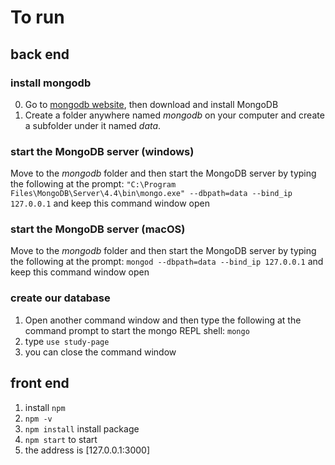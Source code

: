 # To run
## back end
### install mongodb
0. Go to [mongodb website](http://www.mongodb.org), then download and install MongoDB
1. Create a folder anywhere named *mongodb* on your computer and create a subfolder under it named *data*.
### start the MongoDB server (windows)
Move to the *mongodb* folder and then start the MongoDB server by typing the following at the prompt:
`"C:\Program Files\MongoDB\Server\4.4\bin\mongo.exe" --dbpath=data --bind_ip 127.0.0.1`
and keep this command window open
### start the MongoDB server (macOS)
Move to the *mongodb* folder and then start the MongoDB server by typing the following at the prompt:
`mongod --dbpath=data --bind_ip 127.0.0.1`
and keep this command window open
### create our database
1. Open another command window and then type the following at the command prompt to start the mongo REPL shell: `mongo`
2. type `use study-page`
3. you can close the command window
## front end
1. install `npm`
2. `npm -v`
3. `npm install` install package
4. `npm start` to start
5. the address is [127.0.0.1:3000]
